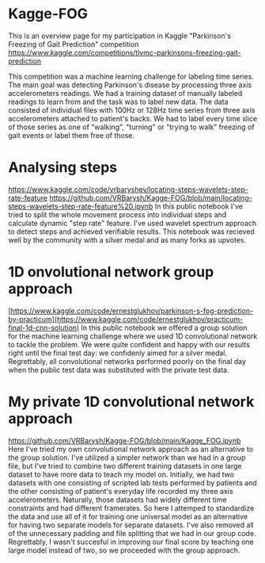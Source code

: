 # Kagge-FOG
This is an overview page for my participation in Kaggle "Parkinson's Freezing of Gait Prediction" competition
https://www.kaggle.com/competitions/tlvmc-parkinsons-freezing-gait-prediction

This competition was a machine learning challenge for labeling time series. The main goal was detecting Parkinson's disease by processing three axis accelerometers readings. We had a training dataset of manually labeled readings to learn from and the task was to label new data. The data consisted of individual files with 100Hz or 128Hz time series from three axis accelerometers attached to patient's backs. We had to label every time slice of those series as one of "walking", "turning" or "trying to walk" freezing of gait events or label them free of those.

# Analysing steps
https://www.kaggle.com/code/vrbaryshev/locating-steps-wavelets-step-rate-feature
https://github.com/VRBarysh/Kagge-FOG/blob/main/locating-steps-wavelets-step-rate-feature%20.ipynb
In this public notebook I've tried to split the whole movement process into individual steps and calculate dynamic "step rate" feature. I've used wavelet spectrum approach to detect steps and achieved verifiable results. This notebook was recieved well by the community with a silver medal and as many forks as upvotes.

# 1D onvolutional network group approach
[https://www.kaggle.com/code/ernestglukhov/parkinson-s-fog-prediction-by-practicum](https://www.kaggle.com/code/ernestglukhov/practicum-final-1d-cnn-solution)
In this public notebook we offered a group solution for the machine learning challenge where we used 1D convolutional network to tackle the problem. We were quite confident and happy with our results right until the final test day: we confidenly aimed for a silver medal. Regrettably, all convolutional networks performed poorly on the final day when the public test data was substituted with the private test data.

# My private 1D convolutional network approach
https://github.com/VRBarysh/Kagge-FOG/blob/main/Kagge_FOG.ipynb
Here I've tried my own convolutional network approach as an alternative to the group solution. I've utilized a simpler network than we had in a group file, but I've tried to combine two different training datasets in one large dataset to have more data to teach my model on. Initially, we had two datasets with one consisting of scripted lab tests performed by patients and the other consisting of patient's everyday life recorded my three axis accelerometers. Naturally, those datasets had widely different time constraints and had different framerates. So here I attemped to standardize the data and use all of it for training one universal model as an alternative for having two separate models for separate datasets. I've also removed all of the unnecessary padding and file splitting that we had in our group code. Regrettably, I wasn't succesful in improving our final score by teaching one large model instead of two, so we proceeded with the group approach.
